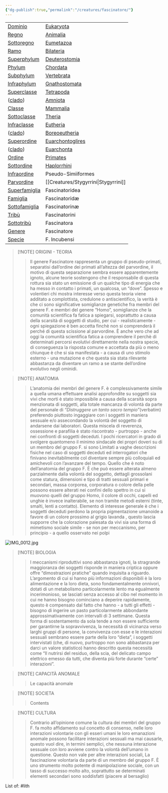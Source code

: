 ```yaml
---
{"dg-publish":true,"permalink":"/creatures/fascinatore/"}
---
```




|                                                                                                        |                                                                                       |
| ------------------------------------------------------------------------------------------------------ | ------------------------------------------------------------------------------------- |
| [Dominio](https://it.wikipedia.org/wiki/Dominio_(biologia) "Dominio (biologia)")                       | [Eukaryota](https://it.wikipedia.org/wiki/Eukaryota "Eukaryota")                      |
| [Regno](https://it.wikipedia.org/wiki/Regno_(biologia) "Regno (biologia)")                             | [Animalia](https://it.wikipedia.org/wiki/Animalia "Animalia")                         |
| [Sottoregno](https://it.wikipedia.org/wiki/Sottoregno "Sottoregno")                                    | [Eumetazoa](https://it.wikipedia.org/wiki/Eumetazoa "Eumetazoa")                      |
| [Ramo](https://it.wikipedia.org/wiki/Ramo "Ramo")                                                      | [Bilateria](https://it.wikipedia.org/wiki/Bilateria "Bilateria")                      |
| [Superphylum](https://it.wikipedia.org/wiki/Superphylum "Superphylum")                                 | [Deuterostomia](https://it.wikipedia.org/wiki/Deuterostomia "Deuterostomia")          |
| [Phylum](https://it.wikipedia.org/wiki/Phylum "Phylum")                                                | [Chordata](https://it.wikipedia.org/wiki/Chordata "Chordata")                         |
| [Subphylum](https://it.wikipedia.org/wiki/Subphylum "Subphylum")                                       | [Vertebrata](https://it.wikipedia.org/wiki/Vertebrata "Vertebrata")                   |
| [Infraphylum](https://it.wikipedia.org/wiki/Infraphylum "Infraphylum")                                 | [Gnathostomata](https://it.wikipedia.org/wiki/Gnathostomata "Gnathostomata")          |
| [Superclasse](https://it.wikipedia.org/wiki/Superclasse_(tassonomia) "Superclasse (tassonomia)")       | [Tetrapoda](https://it.wikipedia.org/wiki/Tetrapoda "Tetrapoda")                      |
| ([clado](https://it.wikipedia.org/wiki/Clado "Clado"))                                                 | [Amniota](https://it.wikipedia.org/wiki/Amniota "Amniota")                            |
| [Classe](https://it.wikipedia.org/wiki/Classe_(tassonomia) "Classe (tassonomia)")                      | [Mammalia](https://it.wikipedia.org/wiki/Mammalia "Mammalia")                         |
| [Sottoclasse](https://it.wikipedia.org/wiki/Sottoclasse_(tassonomia) "Sottoclasse (tassonomia)")       | [Theria](https://it.wikipedia.org/wiki/Theria "Theria")                               |
| [Infraclasse](https://it.wikipedia.org/wiki/Infraclasse "Infraclasse")                                 | [Eutheria](https://it.wikipedia.org/wiki/Eutheria "Eutheria")                         |
| ([clado](https://it.wikipedia.org/wiki/Clado "Clado"))                                                 | [Boreoeutheria](https://it.wikipedia.org/wiki/Boreoeutheria "Boreoeutheria")          |
| [Superordine](https://it.wikipedia.org/wiki/Superordine "Superordine")                                 | [Euarchontoglires](https://it.wikipedia.org/wiki/Euarchontoglires "Euarchontoglires") |
| ([clado](https://it.wikipedia.org/wiki/Clado "Clado"))                                                 | [Euarchonta](https://it.wikipedia.org/wiki/Euarchonta "Euarchonta")                   |
| [Ordine](https://it.wikipedia.org/wiki/Ordine_(tassonomia) "Ordine (tassonomia)")                      | [Primates](https://it.wikipedia.org/wiki/Primates "Primates")                         |
| [Sottordine](https://it.wikipedia.org/wiki/Sottordine "Sottordine")                                    | [Haplorrhini](https://it.wikipedia.org/wiki/Haplorrhini "Haplorrhini")                |
| [Infraordine](https://it.wikipedia.org/wiki/Infraordine "Infraordine")                                 | Pseudo-Simiiformes                                                                    |
| [Parvordine](https://it.wikipedia.org/wiki/Parvordine "Parvordine")                                    | [[Creatures/Stygyrrini\|Stygyrrini]]                                                                        |
| [Superfamiglia](https://it.wikipedia.org/wiki/Superfamiglia_(tassonomia) "Superfamiglia (tassonomia)") | Fascinatoridea                                                                        |
| [Famiglia](https://it.wikipedia.org/wiki/Famiglia_(tassonomia) "Famiglia (tassonomia)")                | Fascinatoridæ                                                                         |
| [Sottofamiglia](https://it.wikipedia.org/wiki/Sottofamiglia "Sottofamiglia")                           | Fascinatorinæ                                                                         |
| [Tribù](https://it.wikipedia.org/wiki/Trib%C3%B9_(tassonomia) "Tribù (tassonomia)")                    | Fascinatorini                                                                         |
| [Sottotribù](https://it.wikipedia.org/wiki/Sottotrib%C3%B9 "Sottotribù")                               | Fascinatora                                                                           |
| [Genere](https://it.wikipedia.org/wiki/Genere_(tassonomia) "Genere (tassonomia)")                      | Fascinatore                                                                           |
| [Specie](https://it.wikipedia.org/wiki/Specie "Specie")                                                | F. Incubensi                                                                          |


> [!NOTE] ORIGINI - TEORIA
>> Il genere Fascinatore rappresenta un gruppo di pseudo-primati, separatisi dall’ordine dei primati all’altezza del parvordine, il motivo di questa separazione sembra essere apparentemente ignoto, alcune teorie sostengono che il responsabile di questa rottura sia stato un emissione di un qualche tipo di energia che ha messo in contatto i primati, un qualcosa, un “dove”.
>> Spesso e volentieri chi mostra interesse verso questa teoria viene additato a complottista, credulone o antiscientifico, la verità è che ci sono significative somiglianze genetiche fra membri del genere F. e membri del genere “Homo”, somiglianze che la comunità scientifica fa fatica a spiegarsi, soprattutto a causa della scarsità di soggetti di studio, per cui - realisticamente -  ogni spiegazione è ben accetta finchè non si comprenderà il perché di questa scissione al parvordine.
>> È anche vero che ad oggi la comunità scientifica fatica a comprendere il perchè di determinati percorsi evolutivi direttamente nella nostra specie, di conseguenza la risposta comune e accettata da più o meno chiunque è che si sia manifestata - a causa di uno stimolo esterno - una mutazione e che questa sia stata rilevante abbastanza da diventare un ramo a se stante dell’ordine evolutivo negli ominidi.

> [!NOTE] ANATOMIA
>> L’anatomia dei membri del genere F. è complessivamente simile a quella umana effettuare analisi approfondite su soggetti sia vivi che morti è stato impossibile a causa della scarsità sopra menzionata di soggetti, alla totale mancanza di volontà da parte del personale di *“Distruggere un tanto sacro tempio”*(verbatim) preferendo piuttosto ingaggiare con i soggetti in maniera sessuale e/o assecondando la volontà del soggetto di andarsene dai laboratori.
>>Questa miscela di reverenza, ossessione e parafilia è stato riscontrato - purtroppo - anche nei confronti di soggetti deceduti.
>>I pochi ricercatori in grado di svolgere quantomeno il minimo sindacale dei propri doveri su di un membro del gruppo F. si sono Limitati a vaghe descrizioni fisiche nel caso di soggetti deceduti ed interrogatori che finivano inevitabilmente col diventare sempre più colloquiali ed amichevoli con l’avanzare del tempo.
>>Quello che è noto dell’anatomia del gruppo F. È che può essere alterata almeno parzialmente dalla volontà del soggetto, dettagli grossolani come statura, dimensioni e tipo di tratti sessuali primari e secondari, massa corporea, corporatura o colore della pelle possono essere alterati nei confini dello spettro in cui si muovono quelli del gruppo Homo, il colore di occhi, capelli ed unghie è invece inalterabile, se non tramite metodi esterni (tinte, smalti, lenti a contatto).
>>Elemento di interesse generale è che i soggetti deceduti perdono la propria pigmentazione umanoide a favore di un colore prossimo al grigio lavanda  , questo lascia supporre che la colorazione palesata da vivi sia una forma di mimetismo sociale simile - se non per meccanismo, per principio - a quello osservato nei polpi

![IMG_0012.jpg](/img/user/IMG_0012.jpg)

> [!NOTE] BIOLOGIA
>>I meccanismi riproduttivi sono abbastanza ignoti, la stragrande maggioranza dei soggetti risponde in maniera criptica oppure offre “dimostrazioni pratiche” quando inquisita a riguardo.
>>L’argomento di cui si hanno più informazioni disponibili è la loro alimentazione e la loro dieta, sono fondamentalmente onnivori, dotati di un metabolismo particolarmente lento ma egualmente incerimonioso, se lasciati senza accesso al cibo nel momento in cui ne hanno bisogno cominciano a deperire rapidamente, questo è compensato dal fatto che hanno - a tutti gli effetti - bisogno di ingerire un pasto particolarmente abbondante approssimativamente con intervalli di 3 settimane.
>>Questa forma di sostentamento da sola tende a non essere sufficiente per garantirne la sopravvivenza, la necessità di vicinanza verso larghi gruppi di persone, la convivenza con esse e le interazioni sessuali sembrano essere parte della loro “dieta”, i soggetti intervistati (che, di nuovo, purtroppo non sono abbastanza per darci un valore statistico) hanno descritto questa necessità come “Il nutrirsi del residuo, della scia, del delicato campo elettrico emesso da tutti, che diventa più forte durante “certe” interazioni”.

> [!NOTE] CAPACITÀ ANOMALE
>> Le capacità anomale 

> [!NOTE] SOCIETA
> > Contents

> [!NOTE] CULTURA
>> Contrario all’opinione comune la cultura dei membri del gruppo F. fa molto affidamento sul concetto di consenso, nelle loro interazioni volontarie con gli esseri umani le loro emanazioni anomale possono facilitare interazioni sessuali ma mai causarle, questo vuol dire, in termini semplici, che nessuna interazione sessuale con loro avviene contro la volontà dell’umano in questione.
>> Questo non vale per altre interazioni sociali, La fascinazione volontaria da parte di un membro del gruppo F. È uno strumento molto potente di manipolazione sociale, con un tasso di successo molto alto, soprattutto se determinati elementi secondari sono soddisfatti (piacere al bersaglio)


List of:
#lith 